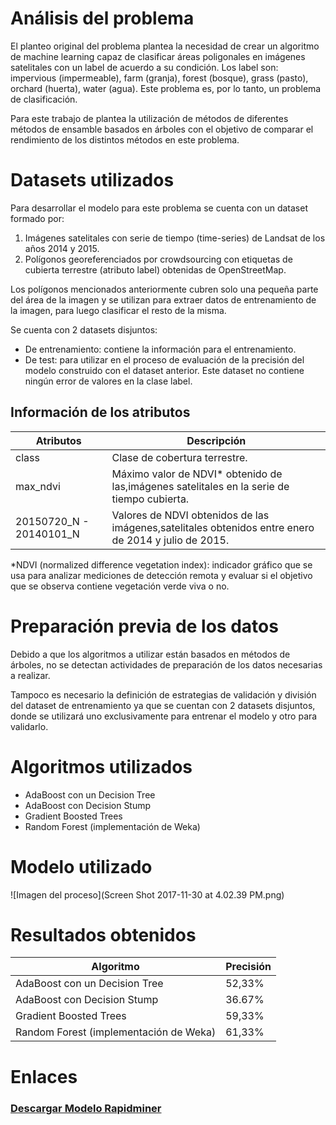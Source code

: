 # Análisis del problema

El planteo original del problema plantea la necesidad de crear un algoritmo de machine learning capaz de clasificar áreas poligonales en imágenes satelitales con un label de acuerdo a su condición. Los label son: impervious (impermeable), farm (granja), forest (bosque), grass (pasto), orchard (huerta), water (agua). Este problema es, por lo tanto, un problema de clasificación.

Para este trabajo de plantea la utilización de métodos de diferentes métodos de ensamble basados en árboles con el objetivo de comparar el rendimiento de los distintos métodos en este problema.

# Datasets utilizados

Para desarrollar el modelo para este problema se cuenta con un dataset formado por:
1.	Imágenes satelitales con serie de tiempo (time-series) de Landsat de los años 2014 y 2015.
2.	Polígonos georeferenciados por crowdsourcing con etiquetas de cubierta terrestre (atributo label) obtenidas de OpenStreetMap.

Los polígonos mencionados anteriormente cubren solo una pequeña parte del área de la imagen y se utilizan para extraer datos de entrenamiento de la imagen, para luego clasificar el resto de la misma.

Se cuenta con 2 datasets disjuntos:
-	De entrenamiento: contiene la información para el entrenamiento.
-	De test: para utilizar en el proceso de evaluación de la precisión del modelo construido con el dataset anterior. Este dataset no contiene ningún error de valores en la clase label.

## Información de los atributos

| Atributos               | Descripción   |                                                                                       
|-------------------------|----------------------------------------------------------------------------------|
| class                   | Clase de cobertura terrestre.          |                                                              
| max_ndvi                | Máximo valor de NDVI* obtenido de las,imágenes satelitales en la serie de tiempo cubierta. |          
| 20150720_N - 20140101_N | Valores de NDVI obtenidos de las imágenes,satelitales obtenidos entre enero de 2014 y julio de 2015. |

*NDVI (normalized difference vegetation index): indicador gráfico que se usa para analizar mediciones de detección remota y evaluar si el objetivo que se observa contiene vegetación verde viva o no.

# Preparación previa de los datos
Debido a que los algoritmos a utilizar están basados en métodos de árboles, no se detectan actividades de preparación de los datos necesarias a realizar.

Tampoco es necesario la definición de estrategias de validación y división del dataset de entrenamiento ya que se cuentan con 2 datasets disjuntos, donde se utilizará uno exclusivamente para entrenar el modelo y otro para validarlo.

# Algoritmos utilizados
-	AdaBoost con un Decision Tree
-	AdaBoost con Decision Stump
-	Gradient Boosted Trees
-	Random Forest (implementación de Weka)

# Modelo utilizado
![Imagen del proceso](Screen Shot 2017-11-30 at 4.02.39 PM.png)

# Resultados obtenidos

| Algoritmo                              | Precisión |
|------------ |-----------|
| AdaBoost con un Decision Tree          | 52,33%    |
| AdaBoost con Decision Stump            | 36.67%    |
| Gradient Boosted Trees                 | 59,33%    |
| Random Forest (implementación de Weka) | 61,33%    |

# Enlaces 

### [Descargar Modelo Rapidminer](UT6_TA2.rmp)
